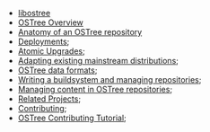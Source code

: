 - [libostree](libostree.md)
- [OSTree Overview](overview.md)
- [Anatomy of an OSTree repository](anatomy.md)
- [Deployments](deployments.md);
- [Atomic Upgrades](atomic.md);
- [Adapting existing mainstream distributions](distributions.md);
- [OSTree data formats](dataformats.md);
- [Writing a buildsystem and managing repositories](buildandnmanage.md);
- [Managing content in OSTree repositories](contentmanage.md);
- [Related Projects](related.md);
- [Contributing](contributing.md);
- [OSTree Contributing Tutorial](contribubingTutorial.md);
